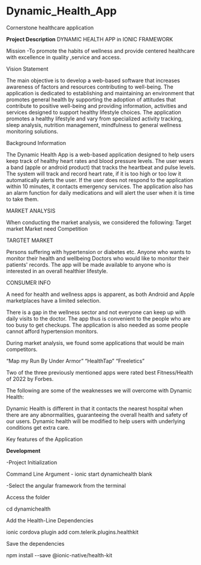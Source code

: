 # Dynamic_Health_App
 Cornerstone healthcare application
 
 **Project Description**
 DYNAMIC HEALTH APP in IONIC FRAMEWORK

Mission 
-To promote the habits of wellness and provide centered healthcare with excellence in quality ,service and access.

Vision Statement

The main objective is to develop a web-based software that increases awareness of factors and resources contributing to well-being. The application is dedicated to establishing and maintaining an environment that promotes general health by supporting the adoption of attitudes that contribute to positive well-being and providing information, activities and services designed to support healthy lifestyle choices. The 
application promotes a healthy lifestyle and vary from specialized activity tracking, sleep analysis, nutrition management, mindfulness to general wellness monitoring solutions. 

Background Information

The Dynamic Health App is a web-based application designed to help users keep track of healthy heart rates and blood pressure levels.
The user wears a band (apple or android product) that tracks the heartbeat and pulse levels.
The system will track and record heart rate, if it is too high or too low it automatically alerts the user. If the user does not respond to the application within 10 minutes, it contacts emergency services.
The application also has an alarm function for daily medications and will alert the user when it is time to take them.

MARKET ANALYSIS

When conducting the market analysis, we considered the following:
Target market
Market need
Competition

TARGTET MARKET

Persons suffering with hypertension or diabetes etc.
Anyone who wants to monitor their health and wellbeing
Doctors who would like to monitor their patients' records.
The app will be made available to anyone who is interested in an overall healthier lifestyle. 

CONSUMER INFO

A need for health and wellness apps is apparent, as both Android and Apple marketplaces have a limited selection.

There is a gap in the wellness sector and not everyone can keep up with daily visits to the doctor. 
The app thus is convenient to the people who are too busy to get checkups.
The application is also needed as some people cannot afford hypertension monitors.

During market analysis, we found some applications that would be main competitors. 

 “Map my Run By Under Armor”
 “HealthTap”
 “Freeletics”
 
Two of the three previously mentioned apps were rated best Fitness/Health of 2022 by Forbes.

The following are some of the weaknesses we will overcome with Dynamic Health:

Dynamic Health is different in that it contacts the nearest hospital when there are any abnormalities, guaranteeing the overall health and safety of our users. 
Dynamic health will be modified to help users with underlying conditions get extra care.




Key features of the Application

 
 **Development**
 
 -Project Initialization


Command Line Argument - ionic start dynamichealth blank

-Select the angular framework from the terminal

Access the folder

cd dynamichealth

Add the Health-Line Dependencies

ionic cordova plugin add com.telerik.plugins.healthkit

Save the dependencies

npm install --save @ionic-native/health-kit


